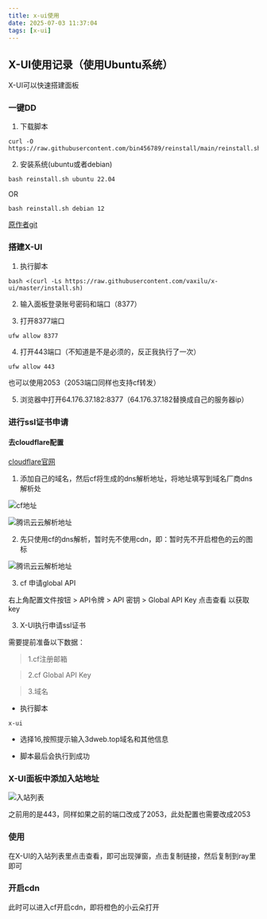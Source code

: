 ```yaml
---
title: x-ui使用
date: 2025-07-03 11:37:04
tags: [x-ui]
---
```


## X-UI使用记录（使用Ubuntu系统）

X-UI可以快速搭建面板

<!-- more -->


### 一键DD

1. 下载脚本

```shell
curl -O https://raw.githubusercontent.com/bin456789/reinstall/main/reinstall.sh
```

2. 安装系统(ubuntu或者debian)

```shell
bash reinstall.sh ubuntu 22.04
```

OR

```shell
bash reinstall.sh debian 12
```

[原作者git](https://github.com/bin456789/reinstall)

### 搭建X-UI

1. 执行脚本

```shell
bash <(curl -Ls https://raw.githubusercontent.com/vaxilu/x-ui/master/install.sh)
```

2. 输入面板登录账号密码和端口（8377）

3. 打开8377端口

```shell
ufw allow 8377
```

4. 打开443端口（不知道是不是必须的，反正我执行了一次）

```shell
ufw allow 443
```

也可以使用2053（2053端口同样也支持cf转发）

5. 浏览器中打开64.176.37.182:8377（64.176.37.182替换成自己的服务器ip）


### 进行ssl证书申请

#### 去cloudflare配置

[cloudflare官网](https://www.cloudflare.com/zh-cn/)

1. 添加自己的域名，然后cf将生成的dns解析地址，将地址填写到域名厂商dns解析处

![cf地址](https://limengtupian.oss-cn-beijing.aliyuncs.com/%E5%8D%9A%E5%AE%A2BLOG%E4%B8%93%E7%94%A8%E5%9B%BE%E5%BA%93/xui/cfdns.png)

![腾讯云云解析地址](https://limengtupian.oss-cn-beijing.aliyuncs.com/%E5%8D%9A%E5%AE%A2BLOG%E4%B8%93%E7%94%A8%E5%9B%BE%E5%BA%93/xui/yundns.png)

2. 先只使用cf的dns解析，暂时先不使用cdn，即：暂时先不开启橙色的云的图标

![腾讯云云解析地址](https://limengtupian.oss-cn-beijing.aliyuncs.com/%E5%8D%9A%E5%AE%A2BLOG%E4%B8%93%E7%94%A8%E5%9B%BE%E5%BA%93/xui/justdns.png)


3. cf 申请global API

右上角配置文件按钮 > API令牌 > API 密钥 > Global API Key 点击查看 以获取key

3. X-UI执行申请ssl证书

需要提前准备以下数据：

>1.cf注册邮箱

>2.cf Global API Key

>3.域名

* 执行脚本

```shell
x-ui
```

* 选择16,按照提示输入3dweb.top域名和其他信息

* 脚本最后会执行到成功


### X-UI面板中添加入站地址


![入站列表](https://limengtupian.oss-cn-beijing.aliyuncs.com/%E5%8D%9A%E5%AE%A2BLOG%E4%B8%93%E7%94%A8%E5%9B%BE%E5%BA%93/xui/vmess.png)

之前用的是443，同样如果之前的端口改成了2053，此处配置也需要改成2053

### 使用

在X-UI的入站列表里点击查看，即可出现弹窗，点击复制链接，然后复制到ray里即可

### 开启cdn

此时可以进入cf开启cdn，即将橙色的小云朵打开

